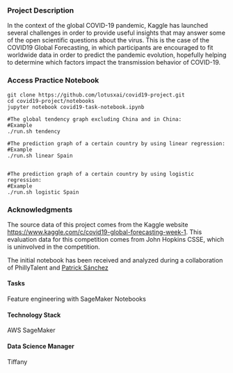 ### Project Description
In the context of the global COVID-19 pandemic, Kaggle has launched several challenges in order to provide useful insights that may answer some of the open scientific questions about the virus. This is the case of the COVID19 Global Forecasting, in which participants are encouraged to fit worldwide data in order to predict the pandemic evolution, hopefully helping to determine which factors impact the transmission behavior of COVID-19.





### Access Practice Notebook
```
git clone https://github.com/lotusxai/covid19-project.git
cd covid19-project/notebooks
jupyter notebook covid19-task-notebook.ipynb

#The global tendency graph excluding China and in China:
#Example
./run.sh tendency

#The prediction graph of a certain country by using linear regression:
#Example
./run.sh linear Spain


#The prediction graph of a certain country by using logistic regression:
#Example
./run.sh logistic Spain
```

### Acknowledgments
The source data of this project comes from the Kaggle website https://www.kaggle.com/c/covid19-global-forecasting-week-1.
This evaluation data for this competition comes from John Hopkins CSSE, which is uninvolved in the competition.


The initial notebook has been received and analyzed during a collaboration of PhillyTalent and [Patrick Sánchez](https://www.kaggle.com/saga21)

#### Tasks
Feature engineering with SageMaker Notebooks


#### Technology Stack
AWS SageMaker



#### Data Science Manager
Tiffany
